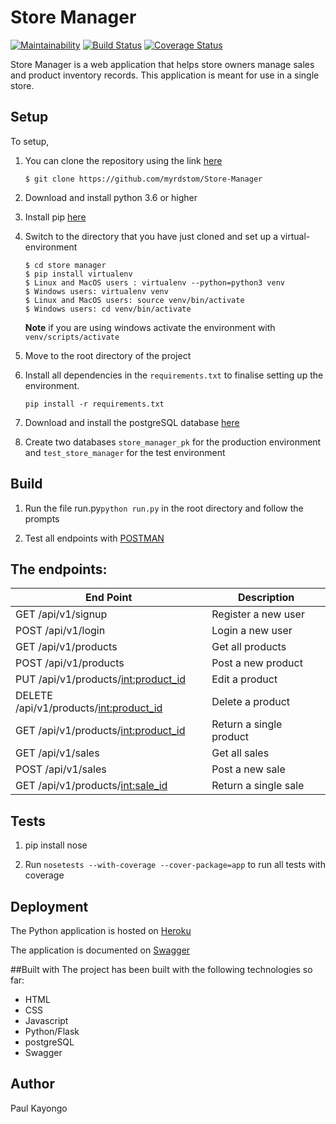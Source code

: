 # Store Manager
[![Maintainability](https://api.codeclimate.com/v1/badges/2715d106d25e7164ae1d/maintainability)](https://codeclimate.com/github/myrdstom/Store-Manager/maintainability)
[![Build Status](https://travis-ci.org/myrdstom/Store-Manager.svg?branch=challenge-3)](https://travis-ci.org/myrdstom/Store-Manager)
[![Coverage Status](https://coveralls.io/repos/github/myrdstom/Store-Manager/badge.svg?branch=challenge-4)](https://coveralls.io/github/myrdstom/Store-Manager?branch=challenge-4)


Store Manager is a web application that helps store owners manage sales and product inventory records. 
This application is meant for use in a single store.

## Setup

To setup,

1. You can clone the repository using the link [here](https://github.com/myrdstom/Store-Manager.git)
    ```
    $ git clone https://github.com/myrdstom/Store-Manager
    ```    

2. Download and install python 3.6 or higher

3. Install pip [here](https://pip.pypa.io/en/stable/installing/)

4. Switch to the directory that you have just cloned and set up a virtual-environment
    ```
    $ cd store manager
    $ pip install virtualenv
    $ Linux and MacOS users : virtualenv --python=python3 venv
    $ Windows users: virtualenv venv
    $ Linux and MacOS users: source venv/bin/activate
    $ Windows users: cd venv/bin/activate    
    ```    
    **Note** if you are using windows activate the environment with ```venv/scripts/activate```
5. Move to the root directory of the project

6. Install all dependencies in the ```requirements.txt``` to finalise setting up the environment.
    ```
    pip install -r requirements.txt   
    ``` 
    
 7. Download and install the postgreSQL database [here](https://www.postgresql.org/download/)
 
 8. Create two databases ```store_manager_pk```  for the production environment and  ```test_store_manager``` for the test environment

## Build

1. Run the file run.py``` python run.py ``` in the root directory and follow  the prompts

2. Test all endpoints with [POSTMAN](https://www.getpostman.com/apps)

## The endpoints:
| End Point  | Description |
| ------------- | ------------- |
|GET /api/v1/signup | Register a new user
|POST /api/v1/login  | Login a new user
|GET /api/v1/products | Get all products
|POST /api/v1/products  | Post a new product
|PUT /api/v1/products/<int:product_id>  | Edit a product
|DELETE /api/v1/products/<int:product_id>  | Delete a product
|GET /api/v1/products/<int:product_id> | Return a single product
|GET /api/v1/sales | Get all sales
|POST /api/v1/sales  | Post a new sale
|GET /api/v1/products/<int:sale_id> | Return a single sale

## Tests

1. pip install nose

2. Run ```nosetests --with-coverage --cover-package=app``` to run all tests with coverage


## Deployment
The Python application is hosted on [Heroku](https://store-manager-heroku.herokuapp.com/)

The application is documented on [Swagger](https://store-manager-heroku.herokuapp.com/apidocs/#/)

##Built with
The project has been built with the following technologies so far:
* HTML
* CSS
* Javascript
* Python/Flask
* postgreSQL
* Swagger

## Author
Paul Kayongo

